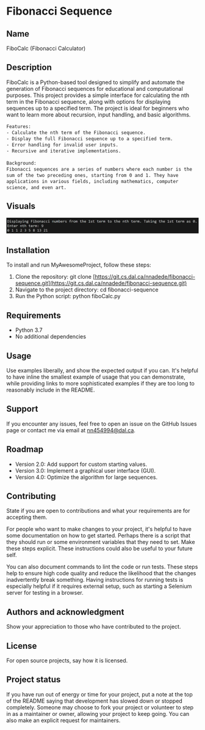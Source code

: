# Fibonacci Sequence

## Name
FiboCalc (Fibonacci Calculator)

## Description
FiboCalc is a Python-based tool designed to simplify and automate the generation of Fibonacci sequences for educational and computational purposes. This project provides a simple interface for calculating the nth term in the Fibonacci sequence, along with options for displaying sequences up to a specified term. The project is ideal for beginners who want to learn more about recursion, input handling, and basic algorithms.

    Features:
    - Calculate the nth term of the Fibonacci sequence.
    - Display the full Fibonacci sequence up to a specified term.
    - Error handling for invalid user inputs.
    - Recursive and iterative implementations.

    Background:
    Fibonacci sequences are a series of numbers where each number is the sum of the two preceding ones, starting from 0 and 1. They have applications in various fields, including mathematics, computer science, and even art.

## Visuals
![Example output of the Fibonacci sequence calculation](image.png)

## Installation
To install and run MyAwesomeProject, follow these steps:

1) Clone the repository:
    git clone [https://git.cs.dal.ca/nnadede/fibonacci-sequence.git](https://git.cs.dal.ca/nnadede/fibonacci-sequence.git)
2) Navigate to the project directory:
    cd fibonacci-sequence
3) Run the Python script:
    python fiboCalc.py

## Requirements
- Python 3.7 
- No additional dependencies

## Usage
Use examples liberally, and show the expected output if you can. It's helpful to have inline the smallest example of usage that you can demonstrate, while providing links to more sophisticated examples if they are too long to reasonably include in the README.

## Support
If you encounter any issues, feel free to open an issue on the GitHub Issues page or contact me via email at nn454994@dal.ca.

## Roadmap
- Version 2.0: Add support for custom starting values.
- Version 3.0: Implement a graphical user interface (GUI).
- Version 4.0: Optimize the algorithm for large sequences.

## Contributing
State if you are open to contributions and what your requirements are for accepting them.

For people who want to make changes to your project, it's helpful to have some documentation on how to get started. Perhaps there is a script that they should run or some environment variables that they need to set. Make these steps explicit. These instructions could also be useful to your future self.

You can also document commands to lint the code or run tests. These steps help to ensure high code quality and reduce the likelihood that the changes inadvertently break something. Having instructions for running tests is especially helpful if it requires external setup, such as starting a Selenium server for testing in a browser.

## Authors and acknowledgment
Show your appreciation to those who have contributed to the project.

## License
For open source projects, say how it is licensed.

## Project status
If you have run out of energy or time for your project, put a note at the top of the README saying that development has slowed down or stopped completely. Someone may choose to fork your project or volunteer to step in as a maintainer or owner, allowing your project to keep going. You can also make an explicit request for maintainers.
